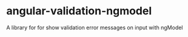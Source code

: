 # angular-validation-ngmodel
A library for for show validation error messages on input with ngModel
